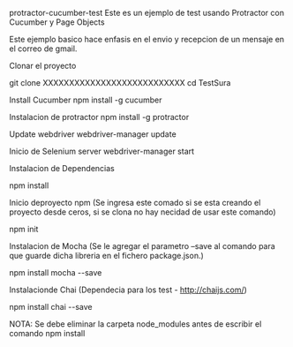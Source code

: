 protractor-cucumber-test
Este es un ejemplo de test usando Protractor con Cucumber y Page Objects

Este ejemplo basico hace enfasis en el envio y recepcion de un mensaje en el correo de gmail.

Clonar el proyecto

git clone XXXXXXXXXXXXXXXXXXXXXXXXXXX
cd TestSura

Install Cucumber
npm install -g cucumber

Instalacion de protractor
npm install -g protractor

Update webdriver
webdriver-manager update

Inicio de Selenium server
webdriver-manager start

Instalacion de Dependencias

npm install

Inicio deproyecto npm (Se ingresa este comado si se esta creando el proyecto desde ceros, si se clona no hay necidad de usar este comando)

npm init

Instalacion de Mocha (Se le agregar el parametro –save al comando para que guarde dicha libreria en el fichero package.json.)

npm install mocha --save

Instalacionde Chai (Dependecia para los test - http://chaijs.com/)

npm install chai --save


NOTA: Se debe eliminar la carpeta node_modules antes de escribir el comando npm install
